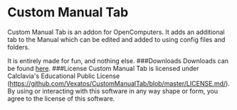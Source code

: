 Custom Manual Tab
=================

Custom Manual Tab is an addon for OpenComputers. It adds an additional tab to the Manual which can be edited and added to using config files and folders.

It is entirely made for fun, and nothing else.
###Downloads
Downloads can be found [here](http://files.vex.tty.sh/CustomManualTab/).
###License
Custom Manual Tab is licensed under Calclavia's Educational Public License (https://github.com/Vexatos/CustomManualTab/blob/master/LICENSE.md/). By using or interacting with this software in any way shape or form, you agree to the license of this software.
